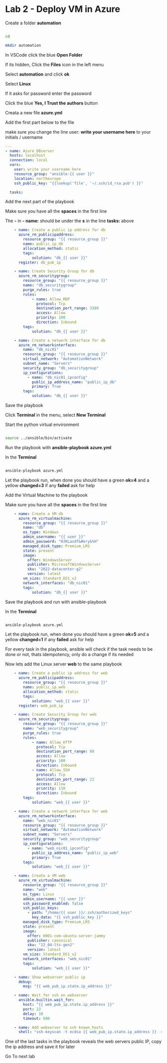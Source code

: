 # Lab 2 - Deploy VM in Azure

Create a folder __automation__

```bash

cd

mkdir automation

```

In VSCode click the blue __Open Folder__

If its hidden, Click the __Files__ icon in the left menu

Select __automation__ and click __ok__

Select __Linux__

If it asks for password enter the password

Click the blue __Yes, I Trust the authors__ button

Creata a new file __azure.yml__

Add the first part below to the file

make sure you change the line user: __write your username here__ to your initials / username

```yaml
---
- name: Azure DBserver
  hosts: localhost
  connection: local
  vars:
    user: write your username here
    resource_group: "ansible-{{ user }}"
    location: northeurope
    ssh_public_key: "{{lookup('file', '~/.ssh/id_rsa.pub') }}"

  tasks:

```

Add the next part of the playbook

Make sure you have all the __spaces__ in the first line

The __-__ in  __- name:__ should be under the __s__ in the line __tasks:__ above

```yaml
    - name: Create a public ip address for db
      azure_rm_publicipaddress:
        resource_group: "{{ resource_group }}"
        name: public_ip_db
        allocation_method: static
        tags:
            solution: "db_{{ user }}"
      register: db_pub_ip

    - name: Create Security Group for db
      azure_rm_securitygroup:
        resource_group: "{{ resource_group }}"
        name: "db_securitygroup"
        purge_rules: true
        rules:
            - name: Allow_RDP
              protocol: Tcp
              destination_port_range: 3389
              access: Allow
              priority: 100
              direction: Inbound
        tags:
            solution: "db_{{ user }}"

    - name: Create a network interface for db
      azure_rm_networkinterface:
        name: "db_nic01"
        resource_group: "{{ resource_group }}"
        virtual_network: "AutomationNetwork"
        subnet_name: "Servers"
        security_group: "db_securitygroup"
        ip_configurations:
          - name: "db_nic01_ipconfig"
            public_ip_address_name: "public_ip_db"
            primary: True
        tags:
            solution: "db_{{ user }}"
```

Save the playbook

Click __Terminal__ in the menu, select __New Terminal__

Start the python virtual environment

```bash

source ../ansible/bin/activate

```

Run the playbook with __ansible-playbook azure.yml__

In the __Terminal__

```bash

ansible-playbook azure.yml

```

Let the playbook run, when done you should have a green __ok=4__ and a yellow __changed=3__ if any __failed__ ask for help

Add the Virtual Machine to the playbook

Make sure you have all the __spaces__ in the first line

```yaml
    - name: Create a VM db
      azure_rm_virtualmachine:
        resource_group: "{{ resource_group }}"
        name: "db"
        os_type: Windows
        admin_username: "{{ user }}"
        admin_password: "HJKLasdf&#ery&%H"
        managed_disk_type: Premium_LRS
        state: present
        image:
          offer: WindowsServer
          publisher: MicrosoftWindowsServer
          sku: "2022-datacenter-g2"
          version: latest
        vm_size: Standard_DS1_v2
        network_interfaces: "db_nic01"
        tags:
            solution: "db_{{ user }}"
```

Save the playbook and run with ansible-playbook

In the __Terminal__

```bash

ansible-playbook azure.yml

```

Let the playbook run, when done you should have a green __ok=5__ and a yellow __changed=1__ if any __failed__ ask for help

For every task in the playbook, ansible will check if the task needs to be done or not, thats idempotency, only do a change if its needed

Now lets add the Linux server __web__ to the same playbook

```yaml
    - name: Create a public ip address for web
      azure_rm_publicipaddress:
        resource_group: "{{ resource_group }}"
        name: public_ip_web
        allocation_method: static
        tags:
            solution: "web_{{ user }}"
      register: web_pub_ip

    - name: Create Security Group for web
      azure_rm_securitygroup:
        resource_group: "{{ resource_group }}"
        name: "web_securitygroup"
        purge_rules: true
        rules:
            - name: Allow_HTTP
              protocol: Tcp
              destination_port_range: 80
              access: Allow
              priority: 100
              direction: Inbound
            - name: Allow_SSH
              protocol: Tcp
              destination_port_range: 22
              access: Allow
              priority: 110
              direction: Inbound
        tags:
            solution: "web_{{ user }}"

    - name: Create a network interface for web
      azure_rm_networkinterface:
        name: "web_nic01"
        resource_group: "{{ resource_group }}"
        virtual_network: "AutomationNetwork"
        subnet_name: "Servers"
        security_group: "web_securitygroup"
        ip_configurations:
          - name: "web_nic01_ipconfig"
            public_ip_address_name: "public_ip_web"
            primary: True
        tags:
            solution: "web_{{ user }}"

    - name: Create a VM web
      azure_rm_virtualmachine:
        resource_group: "{{ resource_group }}"
        name: "web"
        os_type: Linux
        admin_username: "{{ user }}"
        ssh_password_enabled: false
        ssh_public_keys:
          - path: "/home/{{ user }}/.ssh/authorized_keys"
            key_data: "{{ ssh_public_key }}"
        managed_disk_type: Premium_LRS
        state: present
        image:
          offer: 0001-com-ubuntu-server-jammy
          publisher: canonical
          sku: "22_04-lts-gen2"
          version: latest
        vm_size: Standard_DS1_v2
        network_interfaces: "web_nic01"
        tags:
            solution: "web_{{ user }}"

    - name: Show webserver public ip
      debug:
        msg: "{{ web_pub_ip.state.ip_address }}"

    - name: Wait for ssh on webserver
      ansible.builtin.wait_for:
        host: "{{ web_pub_ip.state.ip_address }}"
        port: 22
        delay: 10
        timeout: 600

    - name: Add webserver to ssh known_hosts
      shell: "ssh-keyscan -t ecdsa {{ web_pub_ip.state.ip_address }}  >> /home/{{ user }}/.ssh/known_hosts"

```

One of the last tasks in the playbook reveals the web servers public IP, copy the ip address and save it for later

Go To next lab
